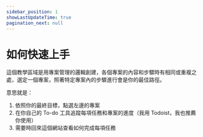 ```yaml
---
sidebar_position: 1
showLastUpdateTime: true
pagination_next: null
---
```


# 如何快速上手

這個教學區域是用專案管理的邏輯創建，各個專案的內容和步驟時有相同或重複之處，選定一個專案，照著特定專案內的步驟進行會是你的最佳路徑。

意思就是：
1. 依照你的最終目標，點選左邊的專案
2. 在你自己的 To-do 工具追蹤每項任務和專案的進度（我用 Todoist，我也推薦你使用）
3. 需要時回來這個網站查看如何完成每項任務

<!-- Disclaimer: 如內容有誤，歡迎來信告知：... -->